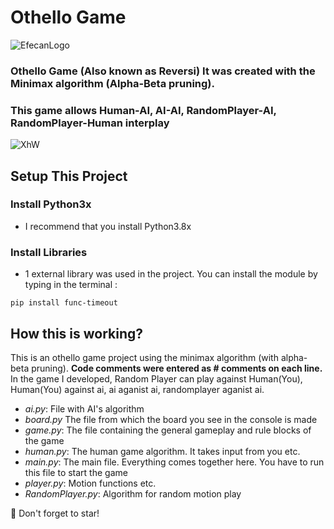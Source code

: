 # Othello Game
![EfecanLogo](https://avatars.githubusercontent.com/u/66366306?s=100&u=dc5e6f5b4a05d07958d9a867b803760aa2b1613e&v=4)
### Othello Game (Also known as Reversi) It was created with the Minimax algorithm (Alpha-Beta pruning). 
### This game allows Human-AI, AI-AI, RandomPlayer-AI, RandomPlayer-Human interplay
![XhW](https://i.imgur.com/qHAcfhX.gif)
## Setup This Project
### Install Python3x
- I recommend that you install Python3.8x
### Install Libraries
- 1 external library was used in the project. You can install the module by typing in the terminal :
```shell
pip install func-timeout
```
## How this is working?
This is an othello game project using the minimax algorithm (with alpha-beta pruning). **Code comments were entered as # comments on each line.**
In the game I developed, Random Player can play against Human(You), Human(You) against ai, ai aganist ai, randomplayer aganist ai.
- *ai.py*: File with AI's algorithm
- *board.py* The file from which the board you see in the console is made
- *game.py*: The file containing the general gameplay and rule blocks of the game
- *human.py*: The human game algorithm. It takes input from you etc.
- *main.py*: The main file. Everything comes together here. You have to run this file to start the game
- *player.py*: Motion functions etc.
- *RandomPlayer.py*: Algorithm for random motion play

💖 Don't forget to star!
